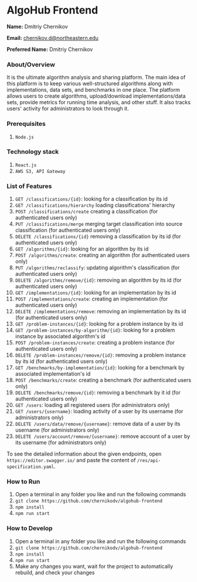 # AlgoHub Frontend

**Name:** Dmitriy Chernikov

**Email:** chernikov.d@northeastern.edu

**Preferred Name:** Dmitriy Chernikov

### About/Overview

It is the ultimate algorithm analysis and sharing platform.
The main idea of this platform is to keep various well-structured algorithms along with implementations, data sets, and benchmarks in one place.
The platform allows users to create algorithms, upload/download implementations/data sets, provide metrics for running time analysis, and other stuff.
It also tracks users' activity for administrators to look through it.

### Prerequisites

1) `Node.js`

### Technology stack

1) `React.js`
2) `AWS S3, API Gateway`

### List of Features

1) `GET /classifications/{id}`: looking for a classification by its id
2) `GET /classifications/hierarchy` loading classifications' hierarchy
3) `POST /classifications/create` creating a classification (for authenticated users only)
4) `PUT /classifications/merge` merging target classification into source classification (for authenticated users only)
5) `DELETE /classifications/{id}` removing a classification by its id (for authenticated users only)
6) `GET /algorithms/{id}`: looking for an algorithm by its id
7) `POST /algorithms/create`: creating an algorithm (for authenticated users only)
8) `PUT /algorithms/reclassify`: updating algorithm's classification (for authenticated users only)
9) `DELETE /algorithms/remove/{id}`: removing an algorithm by its id (for authenticated users only)
10) `GET /implementations/{id}`: looking for an implementation by its id
11) `POST /implementations/create`: creating an implementation (for authenticated users only)
12) `DELETE /implementations/remove`: removing an implementation by its id (for authenticated users only)
13) `GET /problem-instances/{id}`: looking for a problem instance by its id
14) `GET /problem-instances/by-algorithm/{id}`: looking for a problem instance by associated algorithm's id
15) `POST /problem-instances/create`: creating a problem instance (for authenticated users only)
16) `DELETE /problem-instances/remove/{id}`: removing a problem instance by its id (for authenticated users only)
17) `GET /benchmarks/by-implementation/{id}`: looking for a benchmark by associated implementation's id
18) `POST /benchmarks/create`: creating a benchmark (for authenticated users only)
19) `DELETE /benchmarks/remove/{id}`: removing a benchmark by it id (for authenticated users only)
20) `GET /users`: loading all registered users (for administrators only)
21) `GET /users/{username}`: loading activity of a user by its username (for administrators only)
22) `DELETE /users/data/remove/{username}`: remove data of a user by its username (for administrators only)
23) `DELETE /users/account/remove/{username}`: remove account of a user by its username (for administrators only)

To see the detailed information about the given endpoints, open `https://editor.swagger.io/` and paste the content of `/res/api-specification.yaml`.

### How to Run

1) Open a terminal in any folder you like and run the following commands
2) `git clone https://github.com/chernikodv/algohub-frontend`
3) `npm install`
4) `npm run start`

### How to Develop

1) Open a terminal in any folder you like and run the following commands
2) `git clone https://github.com/chernikodv/algohub-frontend`
3) `npm install`
4) `npm run start`
5) Make any changes you want, wait for the project to automatically rebuild, and check your changes 
